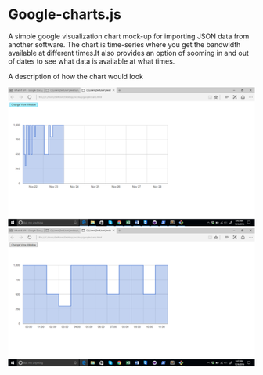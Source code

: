 # Google-charts.js
A simple google visualization chart mock-up for importing JSON data from another software. The chart is time-series where you get the bandwidth available at different times.It also provides an option of sooming in and out of dates to see what data is available at what times.

A description of how the chart would look

![Screenshot1](https://github.com/ananddharne/Google-charts.js/blob/master/Screenshot%202016-12-06%2008.43.33.png "Zoomed out")
![Screenshot2](https://github.com/ananddharne/Google-charts.js/blob/master/Screenshot%202016-12-06%2008.43.45.png "Zoomed In")


